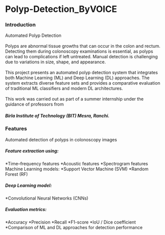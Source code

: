 # Polyp-Detection_ByVOICE
<h3>Introduction</h3>

Automated Polyp Detection
<br></br>
Polyps are abnormal tissue growths that can occur in the colon and rectum. Detecting them during colonoscopy examinations is essential, as polyps can lead to complications if left untreated. Manual detection is challenging due to variations in size, shape, and appearance.
<br></br>
This project presents an automated polyp detection system that integrates both Machine Learning (ML) and Deep Learning (DL) approaches. The system extracts diverse feature sets and provides a comparative evaluation of traditional ML classifiers and modern DL architectures.
<br></br>
This work was carried out as part of a summer internship under the guidance of professors from <h5>Birla Institute of Technology (BIT) Mesra, Ranchi.</h5>

<h3>Features</h3>
Automated detection of polyps in colonoscopy images
<h5>Feature extraction using:</h5>
*Time–frequency features
*Acoustic features
*Spectrogram features
Machine Learning models:
*Support Vector Machine (SVM)
*Random Forest (RF)
<h5>Deep Learning model:</h5>
*Convolutional Neural Networks (CNNs)
<h5>Evaluation metrics:</h5>
*Accuracy
*Precision
*Recall
*F1-score
*IoU / Dice coefficient
*Comparison of ML and DL approaches for detection performance

